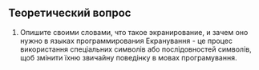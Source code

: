 ## Теоретический вопрос

1. Опишите своими словами, что такое экранирование, и зачем оно нужно в языках программирования
Екранування - це процес використання спеціальних символів або послідовностей символів, щоб змінити їхню звичайну поведінку в мовах програмування.
